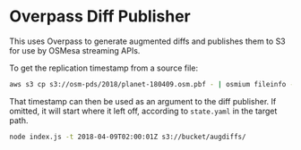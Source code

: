 # Overpass Diff Publisher

This uses Overpass to generate augmented diffs and publishes them to S3 for use
by OSMesa streaming APIs.

To get the replication timestamp from a source file:

```bash
aws s3 cp s3://osm-pds/2018/planet-180409.osm.pbf - | osmium fileinfo -F pbf -
```

That timestamp can then be used as an argument to the diff publisher. If omitted, it will start where it left off, according to `state.yaml` in the target path.

```bash
node index.js -t 2018-04-09T02:00:01Z s3://bucket/augdiffs/
```
